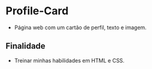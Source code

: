 # Profile-Card
* Página web com um cartão de perfil, texto e imagem.
## Finalidade
* Treinar minhas habilidades em HTML e CSS.
